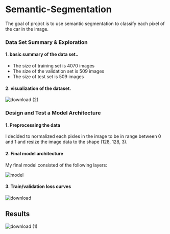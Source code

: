 # Semantic-Segmentation

The goal of projrct is to use semantic segmentation to classify each pixel of the car in the image.

### Data Set Summary & Exploration

#### 1. basic summary of the data set..

* The size of training set is 4070 images
* The size of the validation set is 509 images
* The size of test set is 509 images

#### 2. visualization of the dataset.

![download (2)](https://user-images.githubusercontent.com/61292363/109576338-a39d1b00-7b04-11eb-90cd-8e26dcaf13cf.png)

### Design and Test a Model Architecture

#### 1. Preprocessing the data

I decided to normalized each pixles in the image to be in range between 0 and 1 and resize the image data to the shape (128, 128, 3).

#### 2. Final model architecture

My final model consisted of the following layers:

![model](https://user-images.githubusercontent.com/61292363/109576618-2aea8e80-7b05-11eb-8e73-d44b2467fccf.png)



#### 3. Train/validation loss curves

![download](https://user-images.githubusercontent.com/61292363/109576787-7bfa8280-7b05-11eb-8d45-143a60b56326.png)

## Results

![download (1)](https://user-images.githubusercontent.com/61292363/109577125-207cc480-7b06-11eb-95ef-fabc09266991.png)

